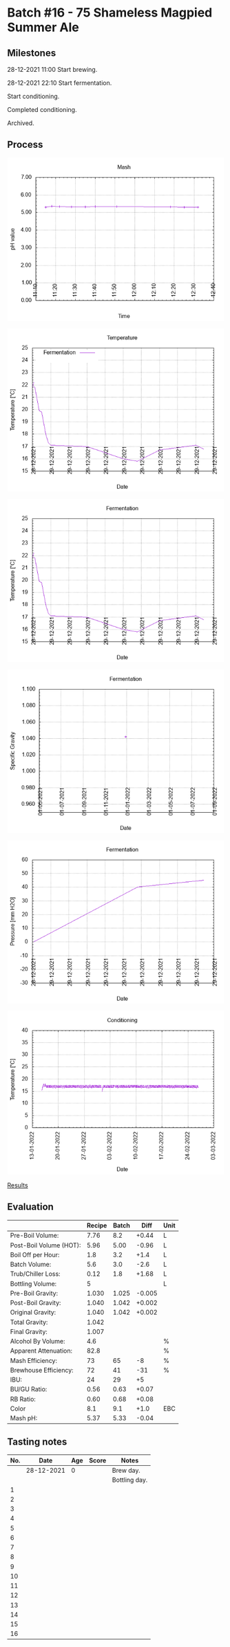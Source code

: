 # Batch #16 - 75 Shameless Magpied Summer Ale 

## Milestones

28-12-2021 11:00 Start brewing.

28-12-2021 22:10 Start fermentation.

Start conditioning.

Completed conditioning.

Archived.

## Process

![mash pH](mash_ph.png)

![temperature](temperature.png)

![fermentation](fermentation.png)

![specific gravity](gravity.png)

![pressure](pressure.png)

![conditioning](conditioning.png)

[Results](./Batch_16_results.pdf)

## Evaluation

|                         | Recipe | Batch | Diff   | Unit |
|-------------------------|--------|-------|--------|------|
| Pre-Boil Volume:        | 7.76   | 8.2   | +0.44  | L    |
| Post-Boil Volume (HOT): | 5.96   | 5.00  | -0.96  | L    |
| Boil Off per Hour:      | 1.8    | 3.2   | +1.4   | L    |
| Batch Volume:           | 5.6    | 3.0   | -2.6   | L    |
| Trub/Chiller Loss:      | 0.12   | 1.8   | +1.68  | L    |
| Bottling Volume:        | 5      |       |        | L    |
| Pre-Boil Gravity:       | 1.030  | 1.025 | -0.005 |      |
| Post-Boil Gravity:      | 1.040  | 1.042 | +0.002 |      |
| Original Gravity:       | 1.040  | 1.042 | +0.002 |      |
| Total Gravity:          | 1.042  |       |        |      |
| Final Gravity:          | 1.007  |       |        |      |
| Alcohol By Volume:      | 4.6    |       |        | %    |
| Apparent Attenuation:   | 82.8   |       |        | %    |
| Mash Efficiency:        | 73     | 65    | -8     | %    |
| Brewhouse Efficiency:   | 72     | 41    | -31    | %    |
| IBU:                    | 24     | 29    | +5     |      |
| BU/GU Ratio:            | 0.56   | 0.63  | +0.07  |      |
| RB Ratio:               | 0.60   | 0.68  | +0.08  |      |
| Color                   | 8.1    | 9.1   | +1.0   | EBC  |
| Mash pH:                | 5.37   | 5.33  | -0.04  |      |

## Tasting notes

| No. | Date       | Age | Score | Notes |
|-----|------------|-----|-------|-------|
|     | 28-12-2021 |   0 |       | Brew day. |
|     |            |     |       | Bottling day. |
|   1 |            |     |       |  |
|   2 |            |     |       |  |
|   3 |            |     |       |  |
|   4 |            |     |       |  |
|   5 |            |     |       |  |
|   6 |            |     |       |  |
|   7 |            |     |       |  |
|   8 |            |     |       |  |
|   9 |            |     |       |  |
|  10 |            |     |       |  |
|  11 |            |     |       |  |
|  12 |            |     |       |  |
|  13 |            |     |       |  |
|  14 |            |     |       |  |
|  15 |            |     |       |  |
|  16 |            |     |       |  |
